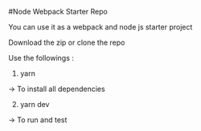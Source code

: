 #Node Webpack Starter Repo

You can use it as a webpack and node js starter project 

Download the zip or clone the repo

Use the followings :

1.  yarn 

-> To install all dependencies

2. yarn dev

-> To run and test 